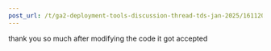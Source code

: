 ```yaml
---
post_url: /t/ga2-deployment-tools-discussion-thread-tds-jan-2025/161120/15
---
```

thank you so much after modifying the code it got accepted